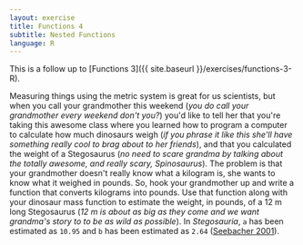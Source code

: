 ```yaml
---
layout: exercise
title: Functions 4
subtitle: Nested Functions
language: R
---
```


This is a follow up to [Functions 3]({{ site.baseurl }}/exercises/functions-3-R).

Measuring things using the metric system is great for us scientists, but
when you call your grandmother this weekend (*you do call your
grandmother every weekend don't you?*) you'd like to tell her that you're
taking this awesome class where you learned how to program a computer to
calculate how much dinosaurs weigh (*if you phrase it like this she'll
have something really cool to brag about to her friends*), and that you
calculated the weight of a Stegosaurus (*no need to scare grandma by
talking about the totally awesome, and really scary, Spinosaurus*). The
problem is that your grandmother doesn't really know what a kilogram is,
she wants to know what it weighed in pounds. So, hook your grandmother
up and write a function that converts kilograms into pounds. Use that
function along with your dinosaur mass function to estimate the weight,
in pounds, of a 12 m long Stegosaurus (*12 m is about as big as they come
and we want grandma's story to to be as wild as possible*). In
*Stegosauria*, `a` has been estimated as `10.95` and `b` has been estimated as
`2.64` ([Seebacher 2001](http://www.jstor.org/stable/4524171)).
